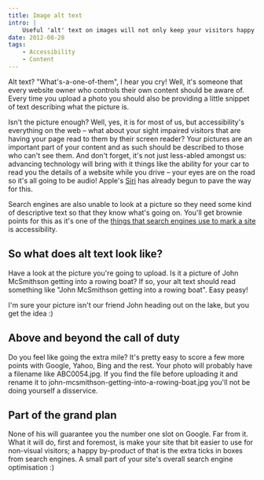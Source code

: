 ```yaml
---
title: Image alt text
intro: |
    Useful 'alt' text on images will not only keep your visitors happy but has happy knock-on effect on your search engine ranking.
date: 2012-08-28
tags:
    - Accessibility
    - Content
---
```


Alt text? "What's-a-one-of-them", I hear you cry! Well, it's someone that every website owner who controls their own content should be aware of. Every time you upload a photo you should also be providing a little snippet of text describing what the picture is.

Isn't the picture enough? Well, yes, it is for most of us, but accessibility's everything on the web – what about your sight impaired visitors that are having your page read to them by their screen reader? Your pictures are an important part of your content and as such should be described to those who can't see them. And don't forget, it's not just less-abled amongst us: advancing technology will bring with it things like the ability for your car to read you the details of a website while you drive – your eyes are on the road so it's all going to be audio! Apple's [Siri](https://www.apple.com/siri/) has already begun to pave the way for this.

Search engines are also unable to look at a picture so they need some kind of descriptive text so that they know what's going on. You'll get brownie points for this as it's one of the [things that search engines use to mark a site](/resources/what-search-engines-want) is accessibility.


## So what does alt text look like?

Have a look at the picture you're going to upload. Is it a picture of John McSmithson getting into a rowing boat? If so, your alt text should read something like "John McSmithson getting into a rowing boat". Easy peasy!

I'm sure your picture isn't our friend John heading out on the lake, but you get the idea :)


## Above and beyond the call of duty

Do you feel like going the extra mile? It's pretty easy to score a few more points with Google, Yahoo, Bing and the rest. Your photo will probably have a filename like ABC0054.jpg. If you find the file before uploading it and rename it to john-mcsmithson-getting-into-a-rowing-boat.jpg you'll not be doing yourself a disservice.


## Part of the grand plan

None of his will guarantee you the number one slot on Google. Far from it. What it will do, first and foremost, is make your site that bit easier to use for non-visual visitors; a happy by-product of that is the extra ticks in boxes from search engines. A small part of your site's overall search engine optimisation :)
